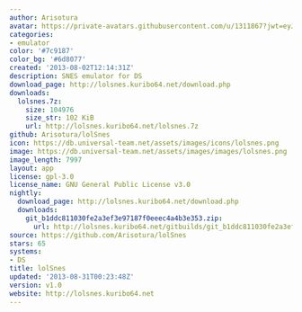 ```yaml
---
author: Arisotura
avatar: https://private-avatars.githubusercontent.com/u/1311867?jwt=eyJhbGciOiJIUzI1NiIsInR5cCI6IkpXVCJ9.eyJpc3MiOiJnaXRodWIuY29tIiwiYXVkIjoicmF3LmdpdGh1YnVzZXJjb250ZW50LmNvbSIsImtleSI6ImtleTEiLCJleHAiOjE3MzQ2NzYwODAsIm5iZiI6MTczNDY3NDg4MCwicGF0aCI6Ii91LzEzMTE4NjcifQ.3NobinNdWD10JeHcXvrqmfHk3Rf0cImTb6qs7HUp1Us&v=4
categories:
- emulator
color: '#7c9187'
color_bg: '#6d8077'
created: '2013-08-02T12:14:31Z'
description: SNES emulator for DS
download_page: http://lolsnes.kuribo64.net/download.php
downloads:
  lolsnes.7z:
    size: 104976
    size_str: 102 KiB
    url: http://lolsnes.kuribo64.net/lolsnes.7z
github: Arisotura/lolSnes
icon: https://db.universal-team.net/assets/images/icons/lolsnes.png
image: https://db.universal-team.net/assets/images/images/lolsnes.png
image_length: 7997
layout: app
license: gpl-3.0
license_name: GNU General Public License v3.0
nightly:
  download_page: http://lolsnes.kuribo64.net/download.php
  downloads:
    git_b1ddc811030fe2a3ef3e97187f0eeec4a4b3e353.zip:
      url: http://lolsnes.kuribo64.net/gitbuilds/git_b1ddc811030fe2a3ef3e97187f0eeec4a4b3e353.zip
source: https://github.com/Arisotura/lolSnes
stars: 65
systems:
- DS
title: lolSnes
updated: '2013-08-31T00:23:48Z'
version: v1.0
website: http://lolsnes.kuribo64.net
---
```

